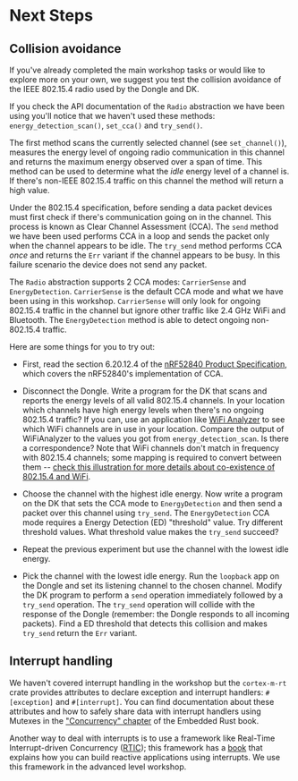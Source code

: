 # Next Steps

## Collision avoidance

If you've already completed the main workshop tasks or would like to explore more on your own, we suggest you test the collision avoidance of the IEEE 802.15.4 radio used by the Dongle and DK.

If you check the API documentation of the `Radio` abstraction we have been using you'll notice that we haven't used these methods: `energy_detection_scan()`, `set_cca()` and `try_send()`.

The first method scans the currently selected channel (see `set_channel()`), measures the energy level of ongoing radio communication in this channel and returns the maximum energy observed over a span of time. This method can be used to determine what the *idle* energy level of a channel is. If there's non-IEEE 802.15.4 traffic on this channel the method will return a high value.

Under the 802.15.4 specification, before sending a data packet devices must first check if there's communication going on in the channel. This process is known as Clear Channel Assessment (CCA). The `send` method we have been used performs CCA in a loop and sends the packet only when the channel appears to be idle. The `try_send` method performs CCA *once* and returns the `Err` variant if the channel appears to be busy. In this failure scenario the device does not send any packet.

The `Radio` abstraction supports 2 CCA modes: `CarrierSense` and `EnergyDetection`. `CarrierSense` is the default CCA mode and what we have been using in this workshop. `CarrierSense` will only look for ongoing 802.15.4 traffic in the channel but ignore other traffic like 2.4 GHz WiFi and Bluetooth. The `EnergyDetection` method is able to detect ongoing non-802.15.4 traffic.

Here are some things for you to try out:
- First, read the section 6.20.12.4 of the [nRF52840 Product Specification](https://infocenter.nordicsemi.com/pdf/nRF52840_PS_v1.1.pdf), which covers the nRF52840's implementation of CCA.

- Disconnect the Dongle. Write a program for the DK that scans and reports the energy levels of all valid 802.15.4 channels. In your location which channels have high energy levels when there's no ongoing 802.15.4 traffic? If you can, use an application like [WiFi Analyzer] to see which WiFi channels are in use in your location. Compare the output of WiFiAnalyzer to the values you got from  `energy_detection_scan`. Is there a correspondence? Note that WiFi channels don't match in frequency with 802.15.4 channels; some mapping is required to convert between them -- [check this illustration for more details about co-existence of 802.15.4 and WiFi][coexistence].

[WiFi Analyzer]: https://play.google.com/store/apps/details?id=com.farproc.wifi.analyzer&hl=en
[coexistence]: https://inet.omnetpp.org/docs/showcases/wireless/coexistence/doc/

- Choose the channel with the highest idle energy. Now write a program on the DK that sets the CCA mode to `EnergyDetection` and then send a packet over this channel using `try_send`. The `EnergyDetection` CCA mode requires a Energy Detection (ED) "threshold" value. Try different threshold values. What threshold value makes the `try_send` succeed?

- Repeat the previous experiment but use the channel with the lowest idle energy.

- Pick the channel with the lowest idle energy. Run the `loopback` app on the Dongle and set its listening channel to the chosen channel. Modify the DK program to perform a `send` operation immediately followed by a `try_send` operation. The `try_send` operation will collide with the response of the Dongle (remember: the Dongle responds to all incoming packets). Find a ED threshold that detects this collision and makes `try_send` return the `Err` variant.

## Interrupt handling

We haven't covered interrupt handling in the workshop but the `cortex-m-rt` crate provides attributes to declare exception and interrupt handlers: `#[exception]` and `#[interrupt]`. You can find documentation about these attributes and how to safely share data with interrupt handlers using Mutexes in the ["Concurrency" chapter][concurrency] of the Embedded Rust book.

Another way to deal with interrupts is to use a framework like Real-Time Interrupt-driven Concurrency ([RTIC]); this framework has a [book] that explains how you can build reactive applications using interrupts. We use this framework in the advanced level workshop.

[concurrency]: https://rust-embedded.github.io/book/concurrency/index.html
[RTIC]: https://crates.io/crates/cortex-m-rtic
[book]: https://rtic.rs/0.5/book/en/
